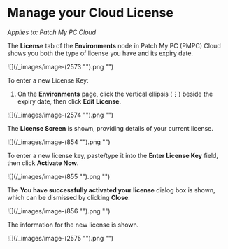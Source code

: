 # Manage your Cloud License

_Applies to: Patch My PC Cloud_

The **License** tab of the **Environments** node in Patch My PC (PMPC) Cloud shows you both the type of license you have and its expiry date.

![](/_images/image-(2573 "").png "")

To enter a new License Key:

1. On the **Environments** page, click the vertical ellipsis (**⋮**) beside the expiry date, then click **Edit License**.

![](/_images/image-(2574 "").png "")

The **License Screen** is shown, providing details of your current license.

![](/_images/image-(854 "").png "")

To enter a new license key, paste/type it into the **Enter License Key** field, then click **Activate Now**.

![](/_images/image-(855 "").png "")

The **You have successfully activated your license** dialog box is shown, which can be dismissed by clicking **Close**.

![](/_images/image-(856 "").png "")

The information for the new license is shown.

![](/_images/image-(2575 "").png "")
